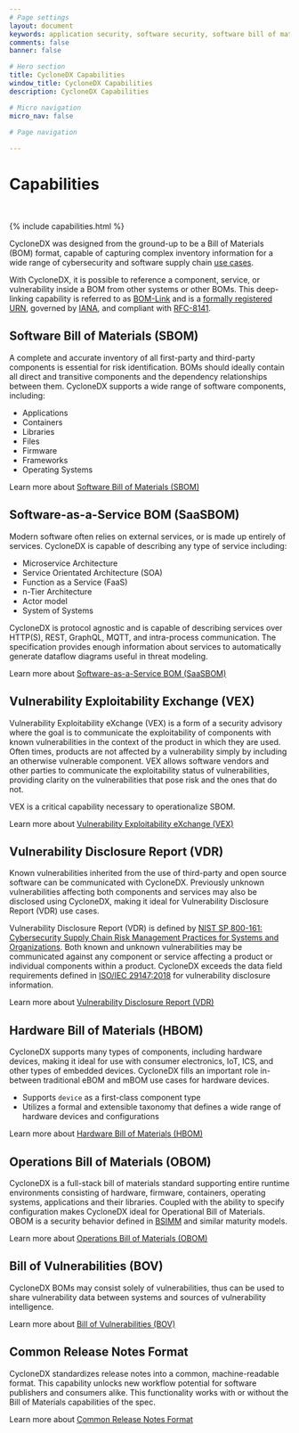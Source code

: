 ```yaml
---
# Page settings
layout: document
keywords: application security, software security, software bill of material, SBOM, BOM, open source, supply chain, specification, spdx, license, package url, purl, cpe
comments: false
banner: false

# Hero section
title: CycloneDX Capabilities
window_title: CycloneDX Capabilities
description: CycloneDX Capabilities

# Micro navigation
micro_nav: false

# Page navigation
    
---
```


# Capabilities

&nbsp;<!-- without this hack, the dropdown menu has issues due to h1 and h2 happening right after each other -->

{% include capabilities.html %}

CycloneDX was designed from the ground-up to be a Bill of Materials (BOM) format, capable of capturing complex inventory information for a wide range of cybersecurity and software supply chain [use cases](../use-cases).

With CycloneDX, it is possible to reference a component, service, or vulnerability inside a BOM from other systems or other BOMs. This deep-linking capability is referred to as [BOM-Link](bomlink) and is a 
[formally registered URN](https://www.iana.org/assignments/urn-formal/cdx), governed by [IANA](https://www.iana.org), and compliant with [RFC-8141](https://www.rfc-editor.org/rfc/rfc8141.html).

## Software Bill of Materials (SBOM)
A complete and accurate inventory of all first-party and third-party components is essential for risk identification. BOMs should ideally contain all direct and transitive components and the dependency relationships between them.
CycloneDX supports a wide range of software components, including:
* Applications
* Containers
* Libraries
* Files
* Firmware
* Frameworks
* Operating Systems

<i class="icon icon--arrow-right call-out"></i> Learn more about [Software Bill of Materials (SBOM)](sbom)

## Software-as-a-Service BOM (SaaSBOM)
Modern software often relies on external services, or is made up entirely of services. CycloneDX is capable of describing any type of service including:
- Microservice Architecture
- Service Orientated Architecture (SOA)
- Function as a Service (FaaS)
- n-Tier Architecture
- Actor model
- System of Systems

CycloneDX is protocol agnostic and is capable of describing services over HTTP(S), REST, GraphQL, MQTT, and intra-process communication. 
The specification provides enough information about services to automatically generate dataflow diagrams useful in threat modeling.

<i class="icon icon--arrow-right call-out"></i> Learn more about [Software-as-a-Service BOM (SaaSBOM)](saasbom)

## Vulnerability Exploitability Exchange (VEX)
Vulnerability Exploitability eXchange (VEX) is a form of a security advisory where the goal is to communicate the exploitability 
of components with known vulnerabilities in the context of the product in which they are used. Often times, products are not 
affected by a vulnerability simply by including an otherwise vulnerable component. VEX allows software vendors and other 
parties to communicate the exploitability status of vulnerabilities, providing clarity on the vulnerabilities that pose 
risk and the ones that do not.

VEX is a critical capability necessary to operationalize SBOM.

<i class="icon icon--arrow-right call-out"></i> Learn more about [Vulnerability Exploitability eXchange (VEX)](vex)

## Vulnerability Disclosure Report (VDR)
Known vulnerabilities inherited from the use of third-party and open source software can be communicated with CycloneDX.
Previously unknown vulnerabilities affecting both components and services may also be disclosed using CycloneDX, making
it ideal for Vulnerability Disclosure Report (VDR) use cases.

Vulnerability Disclosure Report (VDR) is defined by [NIST SP 800-161: Cybersecurity Supply Chain Risk Management Practices for Systems and Organizations](https://csrc.nist.gov/publications/detail/sp/800-161/rev-1/final).
Both known and unknown vulnerabilities may be communicated against any component or service affecting a product or individual
components within a product. CycloneDX exceeds the data field requirements defined in [ISO/IEC 29147:2018](https://www.iso.org/standard/72311.html)
for vulnerability disclosure information.

<i class="icon icon--arrow-right call-out"></i> Learn more about [Vulnerability Disclosure Report (VDR)](vdr)

## Hardware Bill of Materials (HBOM)
CycloneDX supports many types of components, including hardware devices, making it ideal for use with consumer electronics, 
<abbr data-title="Internet of Things">IoT</abbr>, <abbr data-title="Industrial Control System">ICS</abbr>, and other
types of embedded devices. CycloneDX fills an important role in-between traditional 
<abbr data-title="Engineering Bill of Materials">eBOM</abbr> and <abbr data-title="Manufacturing Bill of Materials">mBOM</abbr>
use cases for hardware devices.
- Supports `device` as a first-class component type
- Utilizes a formal and extensible taxonomy that defines a wide range of hardware devices and configurations

<i class="icon icon--arrow-right call-out"></i> Learn more about [Hardware Bill of Materials (HBOM)](hbom)

## Operations Bill of Materials (OBOM)
CycloneDX is a full-stack bill of materials standard supporting entire runtime environments consisting of hardware, 
firmware, containers, operating systems, applications and their libraries. Coupled with the ability to specify configuration
makes CycloneDX ideal for Operational Bill of Materials. OBOM is a security behavior defined in [BSIMM](https://www.bsimm.com/) 
and similar maturity models.

<i class="icon icon--arrow-right call-out"></i> Learn more about [Operations Bill of Materials (OBOM)](obom)

## Bill of Vulnerabilities (BOV)
CycloneDX BOMs may consist solely of vulnerabilities, thus can be used to share vulnerability data between systems and 
sources of vulnerability intelligence. 

<i class="icon icon--arrow-right call-out"></i> Learn more about [Bill of Vulnerabilities (BOV)](bov)

## Common Release Notes Format
CycloneDX standardizes release notes into a common, machine-readable format. This capability unlocks new workflow 
potential for software publishers and consumers alike. This functionality works with or without the Bill of Materials
capabilities of the spec.

<i class="icon icon--arrow-right call-out"></i> Learn more about [Common Release Notes Format](release-notes)
